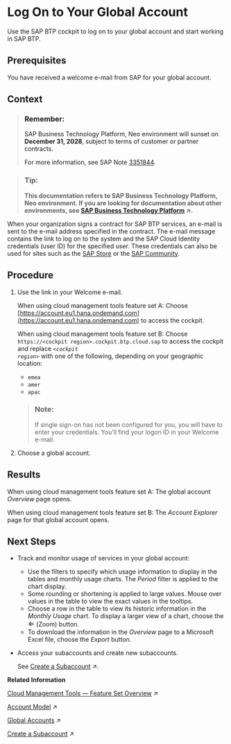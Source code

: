 <!-- copy6da51c2c1ae54da6a4a342ff4f09bfc1 -->

<link rel="stylesheet" type="text/css" href="../css/sap-icons.css"/>

# Log On to Your Global Account

Use the SAP BTP cockpit to log on to your global account and start working in SAP BTP.



<a name="copy6da51c2c1ae54da6a4a342ff4f09bfc1__prereq_mkv_1m3_mdb"/>

## Prerequisites

You have received a welcome e-mail from SAP for your global account.



## Context

> ### Remember:  
> SAP Business Technology Platform, Neo environment will sunset on **December 31, 2028**, subject to terms of customer or partner contracts.
> 
> For more information, see SAP Note [3351844](https://me.sap.com/notes/3351844).

> ### Tip:  
> **This documentation refers to SAP Business Technology Platform, Neo environment. If you are looking for documentation about other environments, see [SAP Business Technology Platform](https://help.sap.com/viewer/65de2977205c403bbc107264b8eccf4b/Cloud/en-US/6a2c1ab5a31b4ed9a2ce17a5329e1dd8.html "SAP Business Technology Platform (SAP BTP) is an integrated offering comprised of four technology portfolios: database and data management, application development and integration, analytics, and intelligent technologies. The platform offers users the ability to turn data into business value, compose end-to-end business processes, and build and extend SAP applications quickly.") :arrow_upper_right:.**

When your organization signs a contract for SAP BTP services, an e-mail is sent to the e-mail address specified in the contract. The e-mail message contains the link to log on to the system and the SAP Cloud Identity credentials \(user ID\) for the specified user. These credentials can also be used for sites such as the [SAP Store](https://www.sapstore.com/) or the [SAP Community](https://www.sap.com/community.html).



<a name="copy6da51c2c1ae54da6a4a342ff4f09bfc1__steps_w21_1ns_ndb"/>

## Procedure

1.  Use the link in your Welcome e-mail.

    When using cloud management tools feature set A: Choose [https://account.eu1.hana.ondemand.com](https://account.eu1.hana.ondemand.com) to access the cockpit.

    When using cloud management tools feature set B: Choose `https://<cockpit region>.cockpit.btp.cloud.sap` to access the cockpit and replace <code><i class="varname">&lt;cockpit region&gt;</i></code> with one of the following, depending on your geographic location:

    -   `emea`
    -   `amer`
    -   `apac`

    > ### Note:  
    > If single sign-on has not been configured for you, you will have to enter your credentials. You’ll find your logon ID in your Welcome e-mail.

2.  Choose a global account.




<a name="copy6da51c2c1ae54da6a4a342ff4f09bfc1__result_chm_ryx_32b"/>

## Results

When using cloud management tools feature set A: The global account *Overview* page opens.

When using cloud management tools feature set B: The *Account Explorer* page for that global account opens.



<a name="copy6da51c2c1ae54da6a4a342ff4f09bfc1__postreq_pfk_njx_k2b"/>

## Next Steps

-   Track and monitor usage of services in your global account:

    -   Use the filters to specify which usage information to display in the tables and monthly usage charts. The *Period* filter is applied to the chart display.
    -   Some rounding or shortening is applied to large values. Mouse over values in the table to view the exact values in the tooltips.
    -   Choose a row in the table to view its historic information in the *Monthly Usage* chart. To display a larger view of a chart, choose the <span style="font-size:16px;"><span class="SAP-icons"></span></span> \(Zoom\) button.
    -   To download the information in the *Overview* page to a Microsoft Excel file, choose the *Export* button.

-   Access your subaccounts and create new subaccounts.

    See [Create a Subaccount](https://help.sap.com/viewer/65de2977205c403bbc107264b8eccf4b/Cloud/en-US/05280a123d3044ae97457a25b3013918.html "Create subaccounts in your global account using the SAP BTP cockpit.") :arrow_upper_right:.


**Related Information**  


[Cloud Management Tools — Feature Set Overview](https://help.sap.com/viewer/65de2977205c403bbc107264b8eccf4b/Cloud/en-US/caf4e4e23aef4666ad8f125af393dfb2.html "Cloud management tools represent the group of technologies designed for managing SAP BTP.") :arrow_upper_right:

[Account Model](https://help.sap.com/viewer/65de2977205c403bbc107264b8eccf4b/Cloud/en-US/8ed4a705efa0431b910056c0acdbf377.html#loio8ed4a705efa0431b910056c0acdbf377 "Learn more about the different types of accounts on SAP BTP and how they relate to each other.") :arrow_upper_right:

[Global Accounts](https://help.sap.com/viewer/65de2977205c403bbc107264b8eccf4b/Cloud/en-US/8ed4a705efa0431b910056c0acdbf377.html#loioc165d95ee700407eb181770901caec94 "A global account is the realization of a contract you or your company has made with SAP.") :arrow_upper_right:

[Create a Subaccount](https://help.sap.com/viewer/65de2977205c403bbc107264b8eccf4b/Cloud/en-US/05280a123d3044ae97457a25b3013918.html "Create subaccounts in your global account using the SAP BTP cockpit.") :arrow_upper_right:

